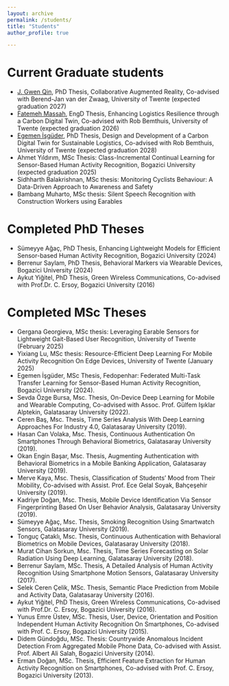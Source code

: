 ```yaml
---
layout: archive
permalink: /students/
title: "Students"
author_profile: true

---
```


Current Graduate students
=========================    
- [J. Gwen Qin](https://people.utwente.nl/gwen.qin), PhD Thesis, Collaborative Augmented Reality, Co-advised with Berend-Jan van der Zwaag, University of Twente (expected graduation 2027)
- [Fatemeh Massah](https://people.utwente.nl/f.massah), EngD Thesis, Enhancing Logistics Resilience through a Carbon Digital Twin, Co-advised with Rob Bemthuis, University of Twente (expected graduation 2026)
- [Egemen İşgüder](https://people.utwente.nl/egemen.isguder), PhD Thesis, Design and Development of a Carbon Digital Twin for Sustainable Logistics, Co-advised with Rob Bemthuis, University of Twente (expected graduation 2028) 
- Ahmet Yıldırım, MSc Thesis: Class-Incremental Continual Learning for Sensor-Based Human Activity Recognition, Bogazici University (expected graduation 2025)
- Sidhharth Balakrishnan, MSc thesis: Monitoring Cyclists Behaviour: A Data-Driven Approach to Awareness and Safety
- Bambang Muharto, MSc thesis: Silent Speech Recognition with Construction Workers using Earables

Completed PhD Theses
==================  
- Sümeyye Ağaç, PhD Thesis, Enhancing Lightweight Models for Efficient Sensor-based Human Activity Recognition, Bogazici University (2024)
- Berrenur Saylam, PhD Thesis, Behavioral Markers via Wearable Devices, Bogazici University (2024)
- Aykut Yiğitel, PhD Thesis, Green Wireless Communications, Co-advised with Prof.Dr. C. Ersoy, Bogazici University (2016)

Completed MSc Theses
==================  
- Gergana Georgieva, MSc thesis: Leveraging Earable Sensors for Lightweight Gait-Based User Recognition, University of Twente (February 2025)
- Yixiang Lu, MSc thesis: Resource-Efficient Deep Learning For Mobile Activity Recognition On Edge Devices, University of Twente (January 2025)
- Egemen İşgüder, MSc Thesis, Fedopenhar: Federated Multi-Task Transfer Learning for Sensor-Based Human Activity Recognition, Bogazici University (2024). 
- Sevda Özge Bursa, Msc. Thesis, On-Device Deep Learning for Mobile and Wearable Computing, Co-advised with Assoc. Prof. Gülfem Işıklar Alptekin, Galatasaray University (2022).
- Ceren Baş, Msc. Thesis, Time Series Analysis With Deep Learning Approaches For Industry 4.0, Galatasaray University (2019).
- Hasan Can Volaka, Msc. Thesis, Continuous Authentication On Smartphones Through Behavioral Biometrics, Galatasaray University (2019).
- Okan Engin Başar, Msc. Thesis, Augmenting Authentication with Behavioral Biometrics in a Mobile Banking Application, Galatasaray University (2019).
- Merve Kaya, Msc. Thesis, Classification of Students’ Mood from Their Mobility, Co-advised with Assist. Prof. Ece Gelal Soyak, Bahçeşehir University (2019).
- Kadriye Doğan, Msc. Thesis, Mobile Device Identification Via Sensor Fingerprinting Based On User Behavior Analysis, Galatasaray University (2019).
- Sümeyye Ağaç, Msc. Thesis, Smoking Recognition Using Smartwatch Sensors, Galatasaray University (2019).
- Tonguç Çataklı, Msc. Thesis, Continuous Authentication with Behavioral Biometrics on Mobile Devices, Galatasaray University (2018).
- Murat Cihan Sorkun, Msc. Thesis, Time Series Forecasting on Solar Radiation Using Deep Learning, Galatasaray University (2018).
- Berrenur Saylam, MSc. Thesis, A Detailed Analysis of Human Activity Recognition Using Smartphone Motion Sensors, Galatasaray University (2017).
- Selek Ceren Çelik, MSc. Thesis, Semantic Place Prediction from Mobile and Activity Data, Galatasaray University (2016).
- Aykut Yiğitel, PhD Thesis, Green Wireless Communications, Co-advised with Prof.Dr. C. Ersoy, Bogazici University (2016).
- Yunus Emre Üstev, MSc. Thesis, User, Device, Orientation and Position Independent Human Activity Recognition On Smartphones, Co-advised with Prof. C. Ersoy, Bogazici University (2015).
- Didem Gündoğdu, MSc. Thesis: Countrywide Anomalous Incident Detection From Aggregated Mobile Phone Data, Co-advised with Assist. Prof. Albert Ali Salah, Bogazici University (2014).
- Erman Doğan, MSc. Thesis, Efficient Feature Extraction for Human Activity Recognition on Smartphones, Co-advised with Prof. C. Ersoy, Bogazici University (2013). 
